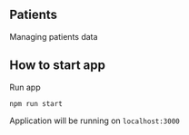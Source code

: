 ## Patients
Managing patients data

## How to start app

Run app

```
npm run start
```

Application will be running on `localhost:3000`